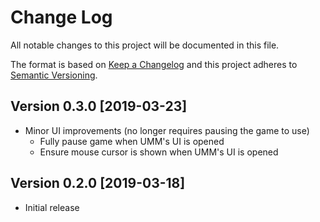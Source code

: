 # Change Log
All notable changes to this project will be documented in this file.

The format is based on [Keep a Changelog](http://keepachangelog.com/) and this project adheres to [Semantic Versioning](http://semver.org/).

## Version 0.3.0 [2019-03-23]
- Minor UI improvements (no longer requires pausing the game to use)
  - Fully pause game when UMM's UI is opened
  - Ensure mouse cursor is shown when UMM's UI is opened

## Version 0.2.0 [2019-03-18]
- Initial release